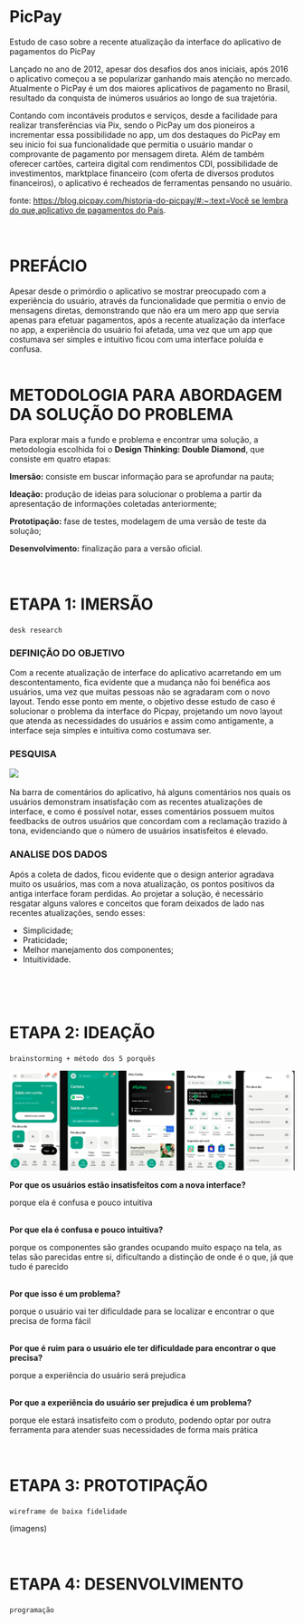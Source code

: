 # PicPay
Estudo de caso sobre a recente atualização da interface do aplicativo de pagamentos do PicPay
<br>

Lançado no ano de 2012, apesar dos desafios dos anos iniciais, após 2016 o aplicativo começou a se popularizar ganhando mais atenção no mercado. Atualmente o PicPay é um dos maiores aplicativos de pagamento no Brasil, resultado da conquista de inúmeros usuários ao longo de sua trajetória.

Contando com incontáveis produtos e serviços, desde a facilidade para realizar transferências via Pix, sendo o PicPay um dos pioneiros a incrementar essa possibilidade no app, um dos destaques do PicPay em seu inicio foi sua funcionalidade que permitia o usuário mandar o comprovante de pagamento por [](https://blog.picpay.com/mensagens-privadas-app-picpay/)mensagem direta. Além de também oferecer cartões, carteira digital com rendimentos CDI, possibilidade de investimentos, marktplace financeiro (com oferta de diversos produtos financeiros), o aplicativo é recheados de ferramentas pensando no usuário.

fonte: [https://blog.picpay.com/historia-do-picpay/#:~:text=Você se lembra do que,aplicativo de pagamentos do País](https://blog.picpay.com/historia-do-picpay/#:~:text=Voc%C3%AA%20se%20lembra%20do%20que,aplicativo%20de%20pagamentos%20do%20Pa%C3%ADs).
<br>
<br>
<br>

# PREFÁCIO
Apesar desde o primórdio o aplicativo se mostrar preocupado com a experiência do usuário, através da funcionalidade que permitia o envio de mensagens diretas, demonstrando que não era um mero app que servia apenas para efetuar pagamentos, após a recente atualização da interface no app, a experiência do usuário foi afetada, uma vez que um app que costumava ser simples e intuitivo ficou com uma interface poluída e confusa.
<br>
<br>

# METODOLOGIA PARA ABORDAGEM DA SOLUÇÃO DO PROBLEMA
Para explorar mais a fundo e problema e encontrar uma solução, a metodologia escolhida foi o **Design Thinking: Double Diamond**, que consiste em quatro etapas:

**Imersão:** consiste em buscar informação para se aprofundar na pauta;

**Ideação:** produção de ideias para solucionar o problema a partir da apresentação de informações coletadas anteriormente;

**Prototipação:** fase de testes, modelagem de uma versão de teste da solução;

**Desenvolvimento:** finalização para a versão oficial.
<br>
<br>
<br>

# ETAPA 1: IMERSÃO 
`desk research`

### DEFINIÇÃO DO OBJETIVO
Com a recente atualização de interface do aplicativo acarretando em um descontentamento, fica evidente que a mudança não foi benéfica aos usuários, uma vez que muitas pessoas não se agradaram com o novo layout.  Tendo esse ponto em mente, o objetivo desse estudo de caso é solucionar o problema da interface do Picpay, projetando um novo layout que atenda as necessidades do usuários e assim como antigamente, a interface seja simples e intuitiva como costumava ser.

### PESQUISA
<img src="https://github.com/isiscostabb/PicPay/blob/main/Imagens/coment%C3%A1rios.png">

Na barra de comentários do aplicativo, há alguns comentários nos quais os usuários demonstram insatisfação com as recentes atualizações de interface, e como é possível notar, esses comentários possuem muitos feedbacks de outros usuários que concordam com a reclamação trazido à tona, evidenciando que o número de usuários insatisfeitos é elevado.

### ANALISE DOS DADOS
Após a coleta de dados, ficou evidente que o design anterior agradava muito os usuários, mas com a nova atualização, os pontos positivos da antiga interface foram perdidas. Ao projetar a solução, é necessário resgatar alguns valores e conceitos que foram deixados de lado nas recentes atualizações, sendo esses:

- Simplicidade;
- Praticidade;
- Melhor manejamento dos componentes;
- Intuitividade.
<br>
<br>
<br>

# ETAPA 2: IDEAÇÃO 
`brainstorming + método dos 5 porquês`

<img src="https://github.com/isiscostabb/PicPay/blob/main/Imagens/telas.png">

**Por que os usuários estão insatisfeitos com a nova interface?**

porque ela é confusa e pouco intuitiva
<br>
<br>

**Por que ela é confusa e pouco intuitiva?**

porque os componentes são grandes ocupando muito espaço na tela, as telas são parecidas entre si, dificultando a distinção de onde é o que, já que tudo é parecido
<br>
<br>

**Por que isso é um problema?**

porque o usuário vai ter dificuldade para se localizar e encontrar o que precisa de forma fácil
<br>
<br>

**Por que é ruim para o usuário ele ter dificuldade para encontrar o que precisa?**

porque a experiência do usuário será prejudica
<br>
<br>

**Por que a experiência do usuário ser prejudica é um problema?**

porque ele estará insatisfeito com o produto, podendo optar por outra ferramenta para atender suas necessidades de forma mais prática
<br>
<br>
<br>
# ETAPA 3: PROTOTIPAÇÃO 
`wireframe de baixa fidelidade`

(imagens)
<br>
<br>
<br>

# ETAPA 4: DESENVOLVIMENTO 
`programação`
